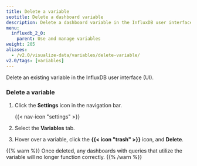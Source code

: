```yaml
---
title: Delete a variable
seotitle: Delete a dashboard variable
description: Delete a dashboard variable in the InfluxDB user interface.
menu:
  influxdb_2_0:
    parent: Use and manage variables
weight: 205
aliases:
  - /v2.0/visualize-data/variables/delete-variable/
v2.0/tags: [variables]
---
```


Delete an existing variable in the InfluxDB user interface (UI).

### Delete a variable

1. Click the **Settings** icon in the navigation bar.

    {{< nav-icon "settings" >}}

2. Select the **Variables** tab.
3. Hover over a variable, click the **{{< icon "trash" >}}** icon, and **Delete**.

{{% warn %}}
Once deleted, any dashboards with queries that utilize the variable will no
longer function correctly.
{{% /warn %}}
